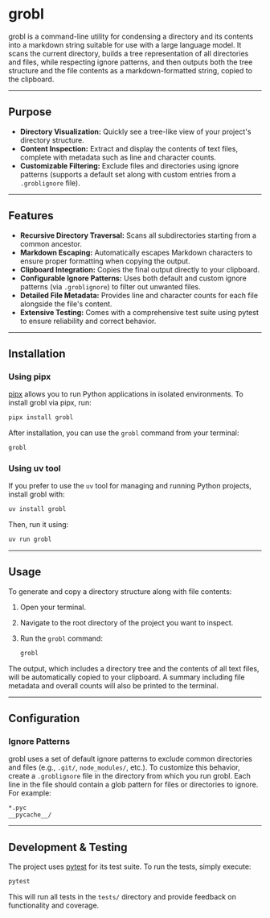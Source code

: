 # grobl

grobl is a command-line utility for condensing a directory and its contents into a markdown string suitable for use with a large language model. It scans the current directory, builds a tree representation of all directories and files, while respecting ignore patterns, and then outputs both the tree structure and the file contents as a markdown-formatted string, copied to the clipboard.

---

## Purpose

- **Directory Visualization:** Quickly see a tree-like view of your project's directory structure.
- **Content Inspection:** Extract and display the contents of text files, complete with metadata such as line and character counts.
- **Customizable Filtering:** Exclude files and directories using ignore patterns (supports a default set along with custom entries from a `.groblignore` file).

---

## Features

- **Recursive Directory Traversal:** Scans all subdirectories starting from a common ancestor.
- **Markdown Escaping:** Automatically escapes Markdown characters to ensure proper formatting when copying the output.
- **Clipboard Integration:** Copies the final output directly to your clipboard.
- **Configurable Ignore Patterns:** Uses both default and custom ignore patterns (via `.groblignore`) to filter out unwanted files.
- **Detailed File Metadata:** Provides line and character counts for each file alongside the file's content.
- **Extensive Testing:** Comes with a comprehensive test suite using pytest to ensure reliability and correct behavior.

---

## Installation

### Using pipx

[pipx](https://pipxproject.github.io/pipx/) allows you to run Python applications in isolated environments. To install grobl via pipx, run:

```bash
pipx install grobl
```

After installation, you can use the `grobl` command from your terminal:

```bash
grobl
```

### Using uv tool

If you prefer to use the `uv` tool for managing and running Python projects, install grobl with:

```bash
uv install grobl
```

Then, run it using:

```bash
uv run grobl
```

---

## Usage

To generate and copy a directory structure along with file contents:

1. Open your terminal.
2. Navigate to the root directory of the project you want to inspect.
3. Run the `grobl` command:

   ```bash
   grobl
   ```

The output, which includes a directory tree and the contents of all text files, will be automatically copied to your clipboard. A summary including file metadata and overall counts will also be printed to the terminal.

---

## Configuration

### Ignore Patterns

grobl uses a set of default ignore patterns to exclude common directories and files (e.g., `.git/`, `node_modules/`, etc.). To customize this behavior, create a `.groblignore` file in the directory from which you run grobl. Each line in the file should contain a glob pattern for files or directories to ignore. For example:

```
*.pyc
__pycache__/
```

---

## Development & Testing

The project uses [pytest](https://docs.pytest.org/) for its test suite. To run the tests, simply execute:

```bash
pytest
```

This will run all tests in the `tests/` directory and provide feedback on functionality and coverage.
